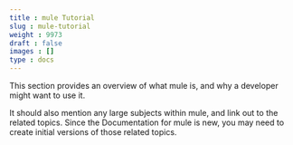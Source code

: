 ```yaml
---
title : mule Tutorial
slug : mule-tutorial
weight : 9973
draft : false
images : []
type : docs
---
```


This section provides an overview of what mule is, and why a developer might want to use it.

It should also mention any large subjects within mule, and link out to the related topics.  Since the Documentation for mule is new, you may need to create initial versions of those related topics.

